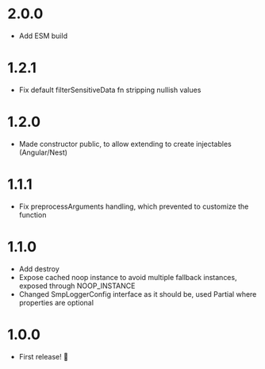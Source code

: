 # 2.0.0
* Add ESM build

# 1.2.1
* Fix default filterSensitiveData fn stripping nullish values

# 1.2.0
* Made constructor public, to allow extending to create injectables (Angular/Nest)

# 1.1.1
* Fix preprocessArguments handling, which prevented to customize the function

# 1.1.0
* Add destroy
* Expose cached noop instance to avoid multiple fallback instances, exposed through NOOP_INSTANCE
* Changed SmpLoggerConfig interface as it should be, used Partial where properties are optional

# 1.0.0
* First release! 🎉 
